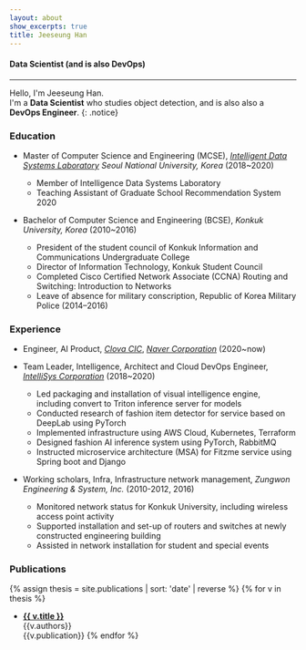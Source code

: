 ```yaml
---
layout: about
show_excerpts: true
title: Jeeseung Han
---
```


#### Data Scientist (and is also DevOps)
---
Hello, I'm Jeeseung Han. <br/>
I'm a **Data Scientist** who studies object detection, and is also also a **DevOps Engineer**.
{: .notice}

### Education
* Master of Computer Science and Engineering (MCSE), *[Intelligent Data Systems Laboratory](http://ids.snu.ac.kr/) Seoul National University, Korea* (2018~2020)
    - Member of Intelligence Data Systems Laboratory
    - Teaching Assistant of Graduate School Recommendation System 2020

* Bachelor of Computer Science and Engineering (BCSE), *Konkuk University, Korea* (2010~2016)
    - President of the student council of Konkuk Information and Communications Undergraduate College
    - Director of Information Technology, Konkuk Student Council
    - Completed Cisco Certified Network Associate (CCNA) Routing and Switching: Introduction to Networks
    - Leave of absence for military conscription, Republic of Korea Military Police (2014–2016)

### Experience
* Engineer, AI Product, *[Clova CIC](https://clova.ai)*, *[Naver Corporation](https://navercorp.com)* (2020~now)
* Team Leader, Intelligence, Architect and Cloud DevOps Engineer, *[IntelliSys Corporation](http://intellisys.co.kr)* (2018~2020)
    - Led packaging and installation of visual intelligence engine, including convert to Triton inference server for models
    - Conducted research of fashion item detector for service based on DeepLab using PyTorch
    - Implemented infrastructure using AWS Cloud, Kubernetes, Terraform
    - Designed fashion AI inference system using PyTorch, RabbitMQ
    - Instructed microservice architecture (MSA) for Fitzme service using Spring boot and Django

* Working scholars, Infra, Infrastructure network management, *Zungwon Engineering & System, Inc.* (2010-2012, 2016)
    - Monitored network status for Konkuk University, including wireless access point activity
    - Supported installation and set-up of routers and switches at newly constructed engineering building
    - Assisted in network installation for student and special events

### Publications
{% assign thesis = site.publications | sort: 'date' | reverse %}
{% for v in thesis %}
- [**{{ v.title }}**]({{v.url}})<br/>{{v.authors}}<br/>{{v.publication}}
{% endfor %}
